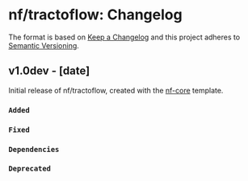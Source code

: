 # nf/tractoflow: Changelog

The format is based on [Keep a Changelog](https://keepachangelog.com/en/1.0.0/)
and this project adheres to [Semantic Versioning](https://semver.org/spec/v2.0.0.html).

## v1.0dev - [date]

Initial release of nf/tractoflow, created with the [nf-core](https://nf-co.re/) template.

### `Added`

### `Fixed`

### `Dependencies`

### `Deprecated`
